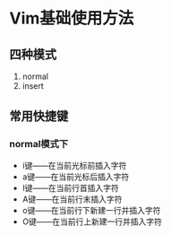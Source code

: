 # Vim基础使用方法
## 四种模式
1. normal
2. insert
## 常用快捷键
### normal模式下
- i键——在当前光标前插入字符
- a键——在当前光标后插入字符
- I键——在当前行首插入字符
- A键——在当前行末插入字符
- o键——在当前行下新建一行并插入字符
- O键——在当前行上新建一行并插入字符